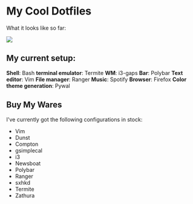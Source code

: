 # My Cool Dotfiles

What it looks like so far:

![](https://i.imgur.com/TnVgKjC.png)

## My current setup:
**Shell**: Bash
**terminal emulator**: Termite
**WM**: i3-gaps
**Bar**: Polybar
**Text editor**: Vim
**File manager**: Ranger
**Music**: Spotify
**Browser**: Firefox
**Color theme generation**: Pywal

## Buy My Wares
I've currently got the following configurations in stock:
- Vim
- Dunst
- Compton
- gsimplecal
- i3
- Newsboat
- Polybar
- Ranger
- sxhkd
- Termite
- Zathura
